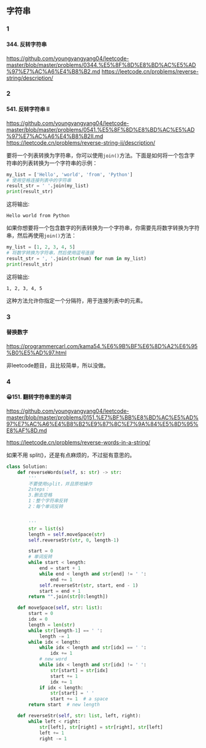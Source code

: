## 字符串
### 1
#### 344. 反转字符串
https://github.com/youngyangyang04/leetcode-master/blob/master/problems/0344.%E5%8F%8D%E8%BD%AC%E5%AD%97%E7%AC%A6%E4%B8%B2.md
https://leetcode.cn/problems/reverse-string/description/


### 2
#### 541. 反转字符串 II
https://github.com/youngyangyang04/leetcode-master/blob/master/problems/0541.%E5%8F%8D%E8%BD%AC%E5%AD%97%E7%AC%A6%E4%B8%B2II.md
https://leetcode.cn/problems/reverse-string-ii/description/

要将一个列表转换为字符串，你可以使用`join()`方法。下面是如何将一个包含字符串的列表转换为一个字符串的示例：

```python
my_list = ['Hello', 'world', 'from', 'Python']
# 使用空格连接列表中的字符串
result_str = ' '.join(my_list)
print(result_str)
```

这将输出:
```
Hello world from Python
```

如果你想要将一个包含数字的列表转换为一个字符串，你需要先将数字转换为字符串，然后再使用`join()`方法：

```python
my_list = [1, 2, 3, 4, 5]
# 将数字转换为字符串，然后使用逗号连接
result_str = ', '.join(str(num) for num in my_list)
print(result_str)
```

这将输出:
```
1, 2, 3, 4, 5
```

这种方法允许你指定一个分隔符，用于连接列表中的元素。

### 3
#### 替换数字
https://programmercarl.com/kama54.%E6%9B%BF%E6%8D%A2%E6%95%B0%E5%AD%97.html

非leetcode题目，且比较简单，所以没做。

### 4
#### 😀151. 翻转字符串里的单词
https://github.com/youngyangyang04/leetcode-master/blob/master/problems/0151.%E7%BF%BB%E8%BD%AC%E5%AD%97%E7%AC%A6%E4%B8%B2%E9%87%8C%E7%9A%84%E5%8D%95%E8%AF%8D.md

https://leetcode.cn/problems/reverse-words-in-a-string/

如果不用 split()，还是有点麻烦的，不过挺有意思的。


```python
class Solution:
    def reverseWords(self, s: str) -> str:
        '''
        不要使用split，并且原地操作
        2steps：
        3.删去空格
        1：整个字符串反转
        2：每个单词反转


        '''
        str = list(s)
        length = self.moveSpace(str)
        self.reverseStr(str, 0, length-1)

        start = 0
        # 单词反转
        while start < length:
            end = start + 1
            while end < length and str[end] != ' ':
                end += 1
            self.reverseStr(str, start, end - 1)
            start = end + 1
        return "".join(str[0:length])

    def moveSpace(self, str: list):
        start = 0
        idx = 0
        length = len(str)
        while str[length-1] == ' ':
            length -= 1
        while idx < length:
            while idx < length and str[idx] == ' ':
                idx += 1
            # new word
            while idx < length and str[idx] != ' ':
                str[start] = str[idx]
                start += 1
                idx += 1
            if idx < length:
                str[start] = ' '
                start += 1  # a space
        return start  # new length

    def reverseStr(self, str: list, left, right):
        while left < right:
            str[left], str[right] = str[right], str[left]
            left += 1
            right -= 1
```